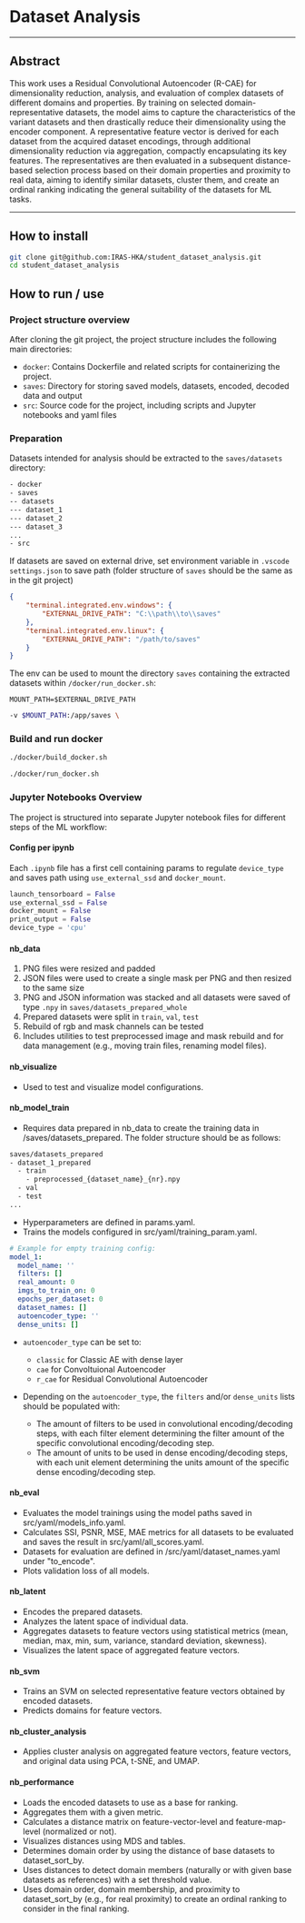 # Dataset Analysis

---
## Abstract

This work uses a Residual Convolutional Autoencoder (R-CAE) for dimensionality reduction, analysis, and evaluation of complex datasets of different domains and properties. By training on selected domain-representative datasets, the model aims to capture the characteristics of the variant datasets and then drastically reduce their dimensionality using the encoder component. A representative feature vector is derived for each dataset from the acquired dataset encodings, through additional dimensionality reduction via aggregation, compactly encapsulating its key features. The representatives are then evaluated in a subsequent distance-based selection process based on their domain properties and proximity to real data, aiming to identify similar datasets, cluster them, and create an ordinal ranking indicating the general suitability of the datasets for ML tasks. 

---
## How to install

```bash
git clone git@github.com:IRAS-HKA/student_dataset_analysis.git
cd student_dataset_analysis
```

## How to run / use

### Project structure overview

After cloning the git project, the project structure includes the following main directories:

- `docker`: Contains Dockerfile and related scripts for containerizing the project.
- `saves`: Directory for storing saved models, datasets, encoded, decoded data and output 
- `src`: Source code for the project, including scripts and Jupyter notebooks and yaml files

### Preparation

Datasets intended for analysis should be extracted to the `saves/datasets` directory:
```bash
- docker
- saves
-- datasets
--- dataset_1
--- dataset_2
--- dataset_3
...
- src
```

If datasets are saved on external drive, set environment variable in ```.vscode``` ```settings.json``` to save path (folder structure of ```saves``` should be the same as in the git project)
```json
{
    "terminal.integrated.env.windows": {
        "EXTERNAL_DRIVE_PATH": "C:\\path\\to\\saves"
    },
    "terminal.integrated.env.linux": {
        "EXTERNAL_DRIVE_PATH": "/path/to/saves"
    }
}
```

The env can be used to mount the directory ```saves``` containing the extracted datasets within ```/docker/run_docker.sh```:

```
MOUNT_PATH=$EXTERNAL_DRIVE_PATH
```
```bash
-v $MOUNT_PATH:/app/saves \
```

### Build and run docker

```bash
./docker/build_docker.sh

./docker/run_docker.sh
```

### Jupyter Notebooks Overview
The project is structured into separate Jupyter notebook files for different steps of the ML workflow:

#### Config per ipynb
Each ```.ipynb``` file has a first cell containing params to regulate ```device_type``` and saves path using ```use_external_ssd``` and ```docker_mount```.

```python
launch_tensorboard = False
use_external_ssd = False
docker_mount = False
print_output = False
device_type = 'cpu'
```


#### nb_data
1. PNG files were resized and padded 
2. JSON files were used to create a single mask per PNG and then resized to the same size
3. PNG and JSON information was stacked and all datasets were saved of type ```.npy``` in ```saves/datasets_prepared_whole```
4. Prepared datasets were split in ```train```, ```val```, ```test```
5. Rebuild of rgb and mask channels can be tested
6. Includes utilities to test preprocessed image and mask rebuild and for 
data management (e.g., moving train files, renaming model files).


#### nb_visualize
* Used to test and visualize model configurations.


#### nb_model_train
* Requires data prepared in nb_data to create the training data in /saves/datasets_prepared. The folder structure should be as follows:
```bash
saves/datasets_prepared
- dataset_1_prepared
  - train
    - preprocessed_{dataset_name}_{nr}.npy
  - val
  - test
...
```

* Hyperparameters are defined in params.yaml.
* Trains the models configured in src/yaml/training_param.yaml.


```yaml
# Example for empty training config:
model_1:
  model_name: ''
  filters: []
  real_amount: 0
  imgs_to_train_on: 0
  epochs_per_dataset: 0
  dataset_names: []
  autoencoder_type: ''
  dense_units: []
```
* ```autoencoder_type``` can be set to:
    * ```classic``` for Classic AE with dense layer
    * ```cae``` for Convoltuional Autoencoder 
    * ```r_cae``` for Residual Convolutional Autoencoder 

* Depending on the `autoencoder_type`, the `filters` and/or `dense_units` lists should be populated with:
    * The amount of filters to be used in convolutional encoding/decoding steps, with each filter element determining the filter amount of the specific convolutional encoding/decoding step.
    * The amount of units to be used in dense encoding/decoding steps, with each unit element determining the units amount of the specific dense encoding/decoding step.


#### nb_eval
* Evaluates the model trainings using the model paths saved in src/yaml/models_info.yaml.
* Calculates SSI, PSNR, MSE, MAE metrics for all datasets to be evaluated and saves the result in src/yaml/all_scores.yaml.
* Datasets for evaluation are defined in /src/yaml/dataset_names.yaml under "to_encode".
* Plots validation loss of all models.


#### nb_latent
* Encodes the prepared datasets.
* Analyzes the latent space of individual data.
* Aggregates datasets to feature vectors using statistical metrics (mean, median, max, min, sum, variance, standard deviation, skewness).
* Visualizes the latent space of aggregated feature vectors.


#### nb_svm
* Trains an SVM on selected representative feature vectors obtained by encoded datasets.
* Predicts domains for feature vectors.


#### nb_cluster_analysis
* Applies cluster analysis on aggregated feature vectors, feature vectors, and original data using PCA, t-SNE, and UMAP.


#### nb_performance
* Loads the encoded datasets to use as a base for ranking.
* Aggregates them with a given metric.
* Calculates a distance matrix on feature-vector-level and feature-map-level (normalized or not).
* Visualizes distances using MDS and tables.
* Determines domain order by using the distance of base datasets to dataset_sort_by.
* Uses distances to detect domain members (naturally or with given base datasets as references) with a set threshold value.
* Uses domain order, domain membership, and proximity to dataset_sort_by (e.g., for real proximity) to create an ordinal ranking to consider in the final ranking.















